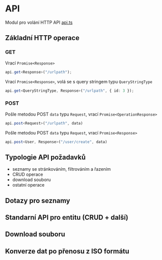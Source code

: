 API
===

Modul pro volání HTTP API [api.ts](/src/api.ts)


Základní HTTP operace
---------------------

### GET

Vrací `Promise<Response>`
```ts
api.get<Response>("/urlpath");
```

Vrací `Promise<Response>`, volá se s query stringem typu `QueryStringType`
```ts
api.get<QueryStringType, Response>("/urlpath", { id: 3 });
```

### POST

Pošle metodou POST `data` typu `Request`, vrací `Promise<OperationResponse>`
```ts
api.post<Request>("/urlpath", data)
```

Pošle metodou POST `data` typu `Request`, vrací `Promise<Response>`
```ts
api.post<User, Response>("/user/create", data)
```


Typologie API požadavků
-----------------------

- seznamy se stránkováním, filtrováním a řazením
- CRUD operace
- download souboru
- ostatní operace

Dotazy pro seznamy
------------------

Standarní API pro entitu (CRUD + další)
---------------------------------------

Download souboru
----------------

Konverze dat po přenosu z ISO formátu
-------------------------------------